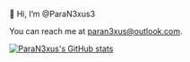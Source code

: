 👋 Hi, I’m @ParaN3xus3

You can reach me at paran3xus@outlook.com.

[![ParaN3xus's GitHub stats](https://github-readme-stats.vercel.app/api?username=paran3xus)](https://github.com/anuraghazra/github-readme-stats)
